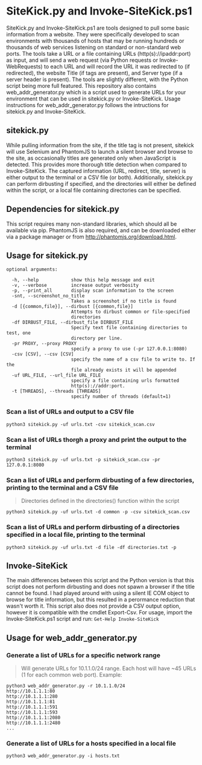 # SiteKick.py and Invoke-SiteKick.ps1
SiteKick.py and Invoke-SiteKick.ps1 are tools designed to pull some basic information from a website. They were specifically developed to scan environments with thousands of hosts that may be running hundreds or thousands of web services listening on standard or non-standard web ports. The tools take a URL or a file containing URLs (http(s)://ipaddr:port) as input, and will send a web request (via Python requests or Invoke-WebRequests) to each URL and will record the URL it was redirected to (if redirected), the website Title (if <title></title> tags are present), and Server type (if a server header is present). The tools are slightly different, with the Python script being more full featured. This repository also contains web_addr_generator.py which is a script used to generate URLs for your environment that can be used in sitekick.py or Invoke-SiteKick. Usage instructions for web_addr_generator.py follows the intructions for sitekick.py and Invoke-SiteKick.

## sitekick.py
While pulling information from the site, if the title tag is not present, sitekick will use Selenium and PhantomJS to launch a silent browser and browse to the site, as occasionally titles are generated only when JavaScript is detected. This provides more thorough title detection when compared to Invoke-SiteKick. The captured information (URL, redirect, title, server) is either output to the terminal or a CSV file (or both). Additionally, sitekick.py can perform dirbusting if specified, and the directories will either be defined within the script, or a local file containing directories can be specified.

## Dependencies for sitekick.py
This script requires many non-standard libraries, which should all be available via pip. PhantomJS is also required, and can be downloaded either via a package manager or from http://phantomjs.org/download.html.

## Usage for sitekick.py
```
optional arguments:

  -h, --help            show this help message and exit
  -v, --verbose         increase output verbosity
  -p, --print_all       display scan information to the screen
  -snt, --screenshot_no_title
                        Takes a screenshot if no title is found
  -d [{common,file}], --dirbust [{common,file}]
                        Attempts to dirbust common or file-specified
                        directories
  -df DIRBUST_FILE, --dirbust_file DIRBUST_FILE
                        Specify text file containing directories to test, one
                        directory per line.
  -pr PROXY, --proxy PROXY
                        specify a proxy to use (-pr 127.0.0.1:8080)
  -csv [CSV], --csv [CSV]
                        specify the name of a csv file to write to. If the
                        file already exists it will be appended
  -uf URL_FILE, --url_file URL_FILE
                        specify a file containing urls formatted
                        http(s)://addr:port.
  -t [THREADS], --threads [THREADS]
                        specify number of threads (default=1)
```
                        

### Scan a list of URLs and output to a CSV file
`python3 sitekick.py -uf urls.txt -csv sitekick_scan.csv`

### Scan a list of URLs thorgh a proxy and print the output to the terminal
`python3 sitekick.py -uf urls.txt -p sitekick_scan.csv -pr 127.0.0.1:8080`

### Scan a list of URLs and perform dirbusting of a few directories, printing to the terminal and a CSV file
> Directories defined in the directories() function within the script

`python3 sitekick.py -uf urls.txt -d common -p -csv sitekick_scan.csv`

### Scan a list of URLs and perform dirbusting of a directories specified in a local file, printing to the terminal
`python3 sitekick.py -uf urls.txt -d file -df directories.txt -p`

## Invoke-SiteKick
The main differences between this script and the Python version is that this script does not perform dirbusting and does not spawn a browser if the title cannot be found. I had played around with using a silent IE COM object to browse for title information, but this resulted in a perormance reduction that wasn't worth it. This script also does not provide a CSV output option, however it is compatible with the cmdlet Export-Csv. For usage, import the Invoke-SiteKick.ps1 script and run: 
`Get-Help Invoke-SiteKick` 

## Usage for web_addr_generator.py

### Generate a list of URLs for a specific network range
> Will generate URLs for 10.1.1.0/24 range. Each host will have ~45 URLs (1 for each common web port). Example:

```
python3 web_addr_generator.py -r 10.1.1.0/24
http://10.1.1.1:80
http://10.1.1.1:280
http://10.1.1.1:81
http://10.1.1.1:591
http://10.1.1.1:593
http://10.1.1.1:2080
http://10.1.1.1:2480
...
```

### Generate a list of URLs for a hosts specified in a local file
`python3 web_addr_generator.py -i hosts.txt`
